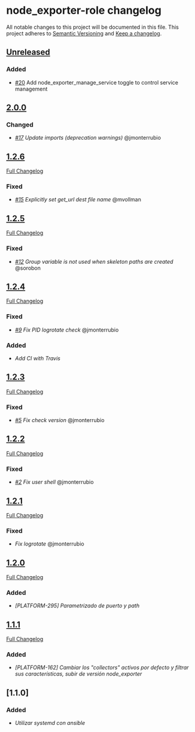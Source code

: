 # node_exporter-role changelog

All notable changes to this project will be documented in this file.
This project adheres to [Semantic Versioning](http://semver.org/) and [Keep a changelog](https://github.com/olivierlacan/keep-a-changelog).


## [Unreleased](https://github.com/idealista/prometheus_node_exporter-role/tree/develop)
### Added
- [#20](https://github.com/idealista/prometheus_node_exporter-role/pull/20) Add node_exporter_manage_service toggle to control service management
## [2.0.0](https://github.com/idealista/prometheus_node_exporter-role/tree/2.0.0)
### Changed
- *[#17](https://github.com/idealista/java-role/issues/17) Update imports (deprecation warnings)* @jmonterrubio

## [1.2.6](https://github.com/idealista/prometheus_node_exporter-role/tree/1.2.6)
[Full Changelog](https://github.com/idealista/prometheus_node_exporter-role/compare/1.2.5...1.2.6)
### Fixed
- *[#15](https://github.com/idealista/prometheus_node_exporter-role/pull/15) Explicitly set get_url dest file name* @mvollman

## [1.2.5](https://github.com/idealista/prometheus_node_exporter-role/tree/1.2.5)
[Full Changelog](https://github.com/idealista/prometheus_node_exporter-role/compare/1.2.4...1.2.5)
### Fixed
- *[#12](https://github.com/idealista/prometheus_node_exporter-role/issues/12) Group variable is not used when skeleton paths are created* @sorobon

## [1.2.4](https://github.com/idealista/prometheus_node_exporter-role/tree/1.2.4)
[Full Changelog](https://github.com/idealista/prometheus_node_exporter-role/compare/1.2.3...1.2.4)
### Fixed
- *[#9](https://github.com/idealista/prometheus_node_exporter-role/issues/9) Fix PID logrotate check* @jmonterrubio

### Added
- *Add CI with Travis*

## [1.2.3](https://github.com/idealista/prometheus_node_exporter-role/tree/1.2.3)
[Full Changelog](https://github.com/idealista/prometheus_node_exporter-role/compare/1.2.2...1.2.3)
### Fixed
- *[#5](https://github.com/idealista/prometheus_node_exporter-role/issues/5) Fix check version* @jmonterrubio

## [1.2.2](https://github.com/idealista/prometheus_node_exporter-role/tree/1.2.2)
[Full Changelog](https://github.com/idealista/prometheus_node_exporter-role/compare/1.2.1...1.2.2)
### Fixed
- *[#2](https://github.com/idealista/prometheus_node_exporter-role/issues/2) Fix user shell* @jmonterrubio

## [1.2.1](https://github.com/idealista/prometheus_node_exporter-role/tree/1.2.1)
[Full Changelog](https://github.com/idealista/prometheus_node_exporter-role/compare/1.2.0...1.2.1)
### Fixed
- *Fix logrotate* @jmonterrubio

## [1.2.0](https://github.com/idealista/prometheus_node_exporter-role/tree/1.2.0)
[Full Changelog](https://github.com/idealista/prometheus_node_exporter-role/compare/1.1.1...1.2.0)
### Added
- *[PLATFORM-295] Parametrizado de puerto y path*

## [1.1.1](https://github.com/idealista/prometheus_node_exporter-role/tree/1.1.1)
[Full Changelog](https://github.com/idealista/prometheus_node_exporter-role/compare/1.1.0...1.1.1)
### Added
- *[PLATFORM-162] Cambiar los "collectors" activos por defecto y filtrar sus características, subir de versión node_exporter*

## [1.1.0]
### Added
- *Utilizar systemd con ansible*

